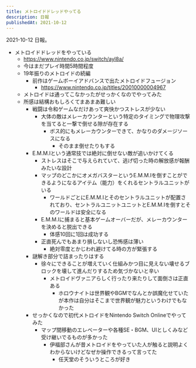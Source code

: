 ```yaml
---
title: メトロイドドレッドやってる
description: 日報
publishedAt: 2021-10-12
---
```


2021-10-12 日報。

- メトロイドドレッドをやっている
  - https://www.nintendo.co.jp/switch/ayl8a/
  - 今はまだプレイ時間5時間程度
  - 19年振りのメトロイドの続編
    - 前作はゲームボーイアドバンスで出たメトロイドフュージョン
      - https://www.nintendo.co.jp/titles/20010000004967
  - メトロイドは通ってこなかったがせっかくなのでやってみた
  - 所感は結構おもしろくてまあまあ難しい
    - 戦闘は令和ゲームなだけあって爽快かつストレスが少ない
      - 大体の敵はメレーカウンターという特定のタイミングで物理攻撃を当てると一撃で倒せる隙が存在する
        - ボス的にもメレーカウンターできて、かなりのダメージソースになる
          - そのまま倒せたりもする
    - E.M.M.Iという通常技では絶対に倒せない敵が追いかけてくる
      - ストレスはそこで与えられていて、逃げ切った時の解放感が報酬みたいな設計
      - マップのどこかにオメガバスターというE.M.M.Iを倒すことができるようになるアイテム（能力）をくれるセントラルユニットがいる
        - ワールドごとにE.M.M.Iとそのセントラルユニットが配置されており、セントラルユニットユニットとE.M.M.Iを倒すとそのワールドは安全になる
      - E.M.M.Iに捕まると基本ゲームオーバーだが、メレーカウンターを決めると脱出できる
        - 体感10回に1回は成功する
      - 正直死んでもあまり損しないし恐怖感は薄い
        - 絶対零度とかじわれ避けてる時の方が緊張する
    - 謎解き部分で詰まったりはする
      - 徐々にできることが増えていく仕組みかつ目に見えない壊せるブロックを壊して進んだりするため気づかないと辛い
        - メトロイドヴァニアらしく行ったり来たりして面倒さは正直ある
          - ホロウナイトは世界観やBGMでなんとか誤魔化せていたが本作は自分はそこまで世界観が魅力というわけでもなかった
    - せっかくなので初代メトロイドをNintendo Switch Onlineでやってみた
      - マップ間移動のエレベーターや各種SE・BGM、UIとしくみなど受け継いでるものが多かった
        - 伊福部さんが昔メトロイドをやっていた人が触ると説明よくわからないけどなぜか操作できるって言ってた
          - 任天堂のそういうところが好き

